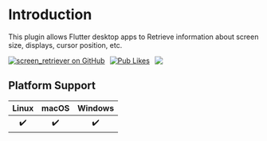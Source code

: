# Introduction

This plugin allows Flutter desktop apps to Retrieve information about screen size, displays, cursor position, etc.

<div style="display: flex; flex-direction: row; gap: 10px;">
  <a href="https://github.com/leanflutter/screen_retriever">
    <img
      alt="screen_retriever on GitHub"
      src="https://img.shields.io/github/stars/leanflutter/screen_retriever?style=for-the-badge&logo=GitHub"
    />
  </a>
  <a href="https://pub.dev/packages/screen_retriever">
    <img alt="Pub Likes" src="https://img.shields.io/pub/likes/screen_retriever?style=for-the-badge&logo=flutter&label=Pub%20Likes"/>
  </a>
  <a href="https://github.com/leanflutter/screen_retriever/graphs/contributors">
    <img src="https://img.shields.io/github/all-contributors/leanflutter/screen_retriever?style=for-the-badge" />
  </a>
</div>

## Platform Support

| Linux | macOS | Windows |
| :---: | :---: | :-----: |
|  ✔️   |  ✔️   |   ✔️    |